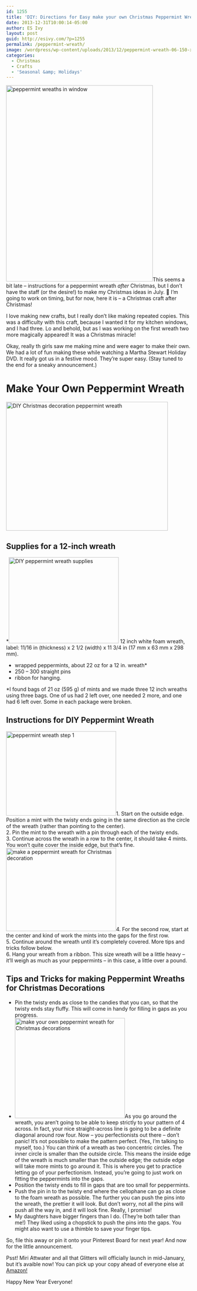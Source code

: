 ```yaml
---
id: 1255
title: 'DIY: Directions for Easy make your own Christmas Peppermint Wreaths'
date: 2013-12-31T10:00:14-05:00
author: ES Ivy
layout: post
guid: http://esivy.com/?p=1255
permalink: /peppermint-wreath/
image: /wordpress/wp-content/uploads/2013/12/peppermint-wreath-06-150-x-150.jpg
categories:
  - Christmas
  - Crafts
  - 'Seasonal &amp; Holidays'
---
```

<img class="alignleft size-full wp-image-1270" alt="peppermint wreaths in window" src="http://esivy.com/wordpress/wp-content/uploads/2013/12/peppermint-wreath-07-double-window-400-x-533.jpg" width="400" height="533" srcset="https://esivy.com/wordpress/wp-content/uploads/2013/12/peppermint-wreath-07-double-window-400-x-533.jpg 400w, https://esivy.com/wordpress/wp-content/uploads/2013/12/peppermint-wreath-07-double-window-400-x-533-225x300.jpg 225w" sizes="(max-width: 400px) 100vw, 400px" />This seems a bit late &#8211; instructions for a peppermint wreath _after_ Christmas, but I don&#8217;t have the staff (or the desire!) to make my Christmas ideas in July. 🙂 I&#8217;m going to work on timing, but for now, here it is &#8211; a Christmas craft after Christmas!

I love making new crafts, but I really don&#8217;t like making repeated copies. This was a difficulty with this craft, because I wanted it for my kitchen windows, and I had three. Lo and behold, but as I was working on the first wreath two more magically appeared! It was a Christmas miracle!<!--more-->

Okay, really th girls saw me making mine and were eager to make their own. We had a lot of fun making these while watching a Martha Stewart Holiday DVD. It really got us in a festive mood. They&#8217;re super easy. (Stay tuned to the end for a sneaky announcement.)

# Make Your Own Peppermint Wreath

<img class="alignleft size-full wp-image-1283" title="Make your own peppermint wreath to decorate for Christmas" alt="DIY Christmas decoration peppermint wreath" src="http://esivy.com/wordpress/wp-content/uploads/2013/12/peppermint-wreath-06-441-x-350.jpg" width="441" height="350" srcset="https://esivy.com/wordpress/wp-content/uploads/2013/12/peppermint-wreath-06-441-x-350.jpg 441w, https://esivy.com/wordpress/wp-content/uploads/2013/12/peppermint-wreath-06-441-x-350-300x238.jpg 300w" sizes="(max-width: 441px) 100vw, 441px" /> 

## Supplies for a 12-inch wreath

  *<img class="alignleft size-medium wp-image-1272" alt="DIY peppermint wreath supplies" src="http://esivy.com/wordpress/wp-content/uploads/2013/12/peppermint-wreath-01-supplies-447-x-350-300x234.jpg" width="300" height="234" srcset="https://esivy.com/wordpress/wp-content/uploads/2013/12/peppermint-wreath-01-supplies-447-x-350-300x234.jpg 300w, https://esivy.com/wordpress/wp-content/uploads/2013/12/peppermint-wreath-01-supplies-447-x-350.jpg 447w" sizes="(max-width: 300px) 100vw, 300px" /> 12 inch white foam wreath, label: 11/16 in (thickness) x 2 1/2 (width) x 11 3/4 in (17 mm x 63 mm x 298 mm).
  * wrapped peppermints, about 22 oz for a 12 in. wreath*
  * 250 &#8211; 300 straight pins
  * ribbon for hanging.

*I found bags of 21 oz (595 g) of mints and we made three 12 inch wreaths using three bags. One of us had 2 left over, one needed 2 more, and one had 6 left over. Some in each package were broken.

## Instructions for DIY Peppermint Wreath

[<img class="alignleft size-medium wp-image-1276" alt="peppermint wreath step 1" src="http://esivy.com/wordpress/wp-content/uploads/2013/12/peppermint-wreath-02-first-row-455-x-348-300x229.jpg" width="300" height="229" srcset="https://esivy.com/wordpress/wp-content/uploads/2013/12/peppermint-wreath-02-first-row-455-x-348-300x229.jpg 300w, https://esivy.com/wordpress/wp-content/uploads/2013/12/peppermint-wreath-02-first-row-455-x-348.jpg 455w" sizes="(max-width: 300px) 100vw, 300px" />](http://esivy.com/wordpress/wp-content/uploads/2013/12/peppermint-wreath-02-first-row-455-x-348.jpg)1. Start on the outside edge. Position a mint with the twisty ends going in the same direction as the circle of the wreath (rather than pointing to the center).  
2. Pin the mint to the wreath with a pin through each of the twisty ends.  
3. Continue across the wreath in a row to the center, it should take 4 mints. You won&#8217;t quite cover the inside edge, but that&#8217;s fine.  
[<img class="alignleft size-medium wp-image-1278" alt="make a peppermint wreath for Christmas decoration" src="http://esivy.com/wordpress/wp-content/uploads/2013/12/peppermint-wreath-03-progress-463-x-350-300x226.jpg" width="300" height="226" srcset="https://esivy.com/wordpress/wp-content/uploads/2013/12/peppermint-wreath-03-progress-463-x-350-300x226.jpg 300w, https://esivy.com/wordpress/wp-content/uploads/2013/12/peppermint-wreath-03-progress-463-x-350.jpg 463w" sizes="(max-width: 300px) 100vw, 300px" />](http://esivy.com/wordpress/wp-content/uploads/2013/12/peppermint-wreath-03-progress-463-x-350.jpg)4. For the second row, start at the center and kind of work the mints into the gaps for the first row.  
5. Continue around the wreath until it&#8217;s completely covered. More tips and tricks follow below.  
6. Hang your wreath from a ribbon. This size wreath will be a little heavy &#8211; it&#8217;ll weigh as much as your peppermints &#8211; in this case, a little over a pound.

## Tips and Tricks for making Peppermint Wreaths for Christmas Decorations

  * Pin the twisty ends as close to the candies that you can, so that the twisty ends stay fluffy. This will come in handy for filling in gaps as you progress.
  * [<img class="alignleft size-medium wp-image-1279" alt="make your own peppermint wreath for Christmas decorations" src="http://esivy.com/wordpress/wp-content/uploads/2013/12/peppermint-wreath-04-slant-386-x-350-300x272.jpg" width="300" height="272" srcset="https://esivy.com/wordpress/wp-content/uploads/2013/12/peppermint-wreath-04-slant-386-x-350-300x272.jpg 300w, https://esivy.com/wordpress/wp-content/uploads/2013/12/peppermint-wreath-04-slant-386-x-350.jpg 386w" sizes="(max-width: 300px) 100vw, 300px" />](http://esivy.com/wordpress/wp-content/uploads/2013/12/peppermint-wreath-04-slant-386-x-350.jpg)As you go around the wreath, you aren&#8217;t going to be able to keep strictly to your pattern of 4 across. In fact, your nice straight-across line is going to be a definite diagonal around row four. Now &#8211; you perfectionists out there &#8211; don&#8217;t panic! It&#8217;s not possible to make the pattern perfect. (Yes, I&#8217;m talking to myself, too.) You can think of a wreath as two concentric circles. The inner circle is smaller than the outside circle. This means the inside edge of the wreath is much smaller than the outside edge; the outside edge will take more mints to go around it. This is where you get to practice letting go of your perfectionism. Instead, you&#8217;re going to just work on fitting the peppermints into the gaps.
  * Position the twisty ends to fill in gaps that are too small for peppermints.
  * Push the pin in to the twisty end where the cellophane can go as close to the foam wreath as possible. The further you can push the pins into the wreath, the prettier it will look. But don&#8217;t worry, not all the pins will push all the way in, and it will look fine. Really, I promise!
  * My daughters have bigger fingers than I do. (They&#8217;re both taller than me!) They liked using a chopstick to push the pins into the gaps. You might also want to use a thimble to save your finger tips.

So, file this away or pin it onto your Pinterest Board for next year! And now for the little announcement.

Psst! Miri Attwater and all that Glitters will officially launch in mid-January, but it&#8217;s avaible now! You can pick up your copy ahead of everyone else at <a title="Miri Attwater and the Ocean's Secret at Amazon" href="http://www.amazon.com/Attwater-Glitters-Mermaid-Princess-Adventures-ebook/dp/B00HKK1GYC/" target="_blank">Amazon!</a>

Happy New Year Everyone!